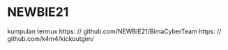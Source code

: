 # NEWBIE21
kumpulan termux
https: // github.com/NEWBIE21/BimaCyberTeam
https: // github.com/k4m4/kickoutgim/
